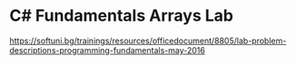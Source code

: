 # C# Fundamentals Arrays Lab


https://softuni.bg/trainings/resources/officedocument/8805/lab-problem-descriptions-programming-fundamentals-may-2016